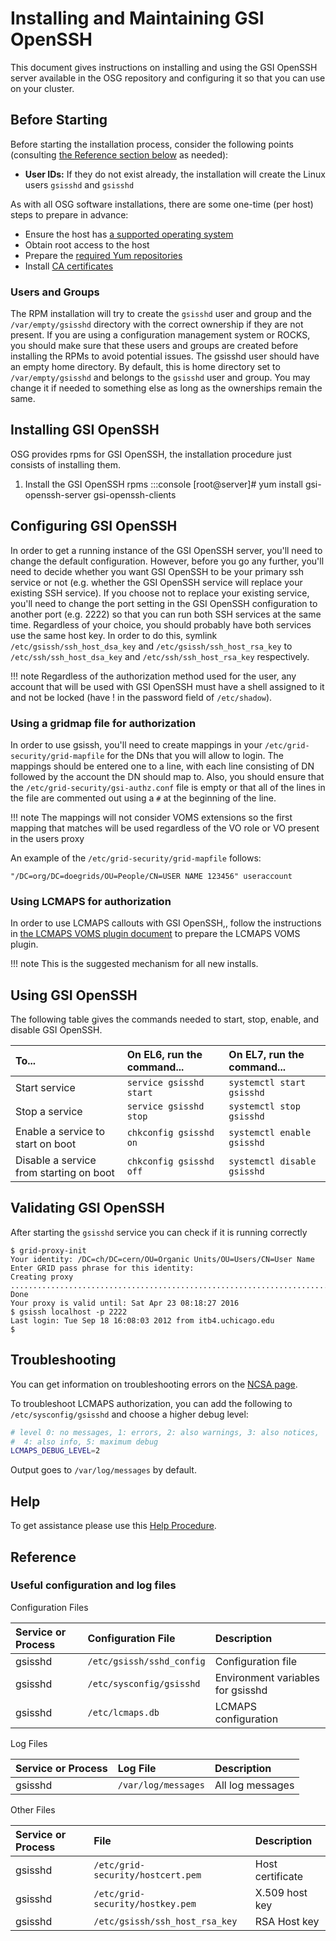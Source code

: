 Installing and Maintaining GSI OpenSSH
=======================================

This document gives instructions on installing and using the GSI OpenSSH server available in the OSG repository and
configuring it so that you can use on your cluster.

Before Starting
---------------


Before starting the installation process, consider the following points (consulting [the Reference section
below](#reference) as needed):

-   **User IDs:** If they do not exist already, the installation will create the Linux users `gsisshd` and `gsisshd`

As with all OSG software installations, there are some one-time (per host) steps to prepare in advance:

- Ensure the host has [a supported operating system](/docs/release/supported_platforms)
- Obtain root access to the host
- Prepare the [required Yum repositories](/docs/common/yum)
- Install [CA certificates](/docs/common/ca)

### Users and Groups

The RPM installation will try to create the `gsisshd` user and group and the `/var/empty/gsisshd` directory with the
correct ownership if they are not present. 
If you are using a configuration management system or ROCKS, you should make
sure that these users and groups are created before installing the RPMs to avoid potential issues. 
The gsisshd user should have an empty home directory. 
By default, this is home directory set to `/var/empty/gsisshd` and belongs to the `gsisshd` user and group. 
You may change it if needed to something else as long as the ownerships remain the same.


Installing GSI OpenSSH
----------------------

OSG provides rpms for GSI OpenSSH, the installation procedure just consists of installing them.

1. Install the GSI OpenSSH rpms
     :::console
     [root@server]# yum install gsi-openssh-server gsi-openssh-clients


Configuring GSI OpenSSH
-----------------------

In order to get a running instance of the GSI OpenSSH server, you'll need to change the default configuration. 
However, before you go any further, you'll need to decide whether you want GSI OpenSSH to be your primary ssh service or
not (e.g. whether the GSI OpenSSH service will replace your existing SSH service). 
If you choose not to replace your existing service, you'll need to change the port setting in the GSI OpenSSH
configuration to another port (e.g. 2222) so that you can run both SSH services at the same time. 
Regardless of your choice, you should probably have both services use the same host key. 
In order to do this, symlink `/etc/gsissh/ssh_host_dsa_key` and `/etc/gsissh/ssh_host_rsa_key` to
`/etc/ssh/ssh_host_dsa_key` and `/etc/ssh/ssh_host_rsa_key` respectively. 

!!! note
    Regardless of the authorization method used for the user, any 
    account that will be used with GSI OpenSSH must have a shell 
    assigned to it and not be locked (have ! in the password field of `/etc/shadow`).

### Using a gridmap file for authorization

In order to use gsissh, you'll need to create mappings in your `/etc/grid-security/grid-mapfile` for the DNs that you
will allow to login. 
The mappings should be entered one to a line, with each line consisting of DN followed by the account the DN should map
to. 
Also, you should ensure that the `/etc/grid-security/gsi-authz.conf` file is empty or that all of the lines in the file
are commented out using a `#` at the beginning of the line.

!!! note
    The mappings will not consider VOMS extensions so the first mapping that matches will be used regardless of the VO role or VO present in the users proxy

An example of the `/etc/grid-security/grid-mapfile` follows:

```
"/DC=org/DC=doegrids/OU=People/CN=USER NAME 123456" useraccount
```

### Using LCMAPS for authorization


In order to use LCMAPS callouts with GSI OpenSSH,, follow the instructions in [the LCMAPS VOMS plugin document](/security/lcmaps-voms-authentication#configuring-the-lcmaps-voms-plugin) to prepare the LCMAPS VOMS plugin.

!!! note
    This is the suggested mechanism for all new installs.

Using GSI OpenSSH
------------------

The following table gives the commands needed to start, stop, enable, and disable GSI OpenSSH.

| To...                                   | On EL6, run the command...   | On EL7, run the command...                      |
| :-------------------------------------- | :--------------------------- | :--------------------------------------------   |
| Start  service                          | `service gsisshd start`      | `systemctl start gsisshd`   |
| Stop a  service                         | `service gsisshd stop`       | `systemctl stop gsisshd`    |
| Enable a service to start on boot       | `chkconfig gsisshd on`       | `systemctl enable gsisshd`  |
| Disable a service from starting on boot | `chkconfig gsisshd off`      | `systemctl disable gsisshd` |


Validating GSI OpenSSH
----------------------

After starting the `gsisshd` service you can check if it is running correctly

``` console
$ grid-proxy-init
Your identity: /DC=ch/DC=cern/OU=Organic Units/OU=Users/CN=User Name
Enter GRID pass phrase for this identity:
Creating proxy ............................................................................................... Done
Your proxy is valid until: Sat Apr 23 08:18:27 2016
$ gsissh localhost -p 2222
Last login: Tue Sep 18 16:08:03 2012 from itb4.uchicago.edu
$
```

Troubleshooting
---------------

You can get information on troubleshooting errors on the [NCSA page](http://grid.ncsa.illinois.edu/ssh/ts_server.html).

To troubleshoot LCMAPS authorization, you can add the following to `/etc/sysconfig/gsisshd` and choose a higher debug
level:

``` bash
# level 0: no messages, 1: errors, 2: also warnings, 3: also notices,
#  4: also info, 5: maximum debug
LCMAPS_DEBUG_LEVEL=2
```

Output goes to `/var/log/messages` by default.


Help
----

To get assistance please use this [Help Procedure](/docs/common/help).


Reference 
----------

### Useful configuration and log files

Configuration Files

| Service or Process | Configuration File        | Description                       |
|:-------------------|:--------------------------|:----------------------------------|
| gsisshd            | `/etc/gsissh/sshd_config` | Configuration file                |
| gsisshd            | `/etc/sysconfig/gsisshd`  | Environment variables for gsisshd |
| gsisshd            | `/etc/lcmaps.db`          | LCMAPS configuration              |

Log Files

| Service or Process | Log File            | Description      |
|:-------------------|:--------------------|:-----------------|
| gsisshd            | `/var/log/messages` | All log messages |

Other Files

| Service or Process | File                              | Description      |
|:-------------------|:----------------------------------|:-----------------|
| gsisshd            | `/etc/grid-security/hostcert.pem` | Host certificate |
| gsisshd            | `/etc/grid-security/hostkey.pem`  | X.509 host key   |
| gsisshd            | `/etc/gsissh/ssh_host_rsa_key`    | RSA Host key     |


